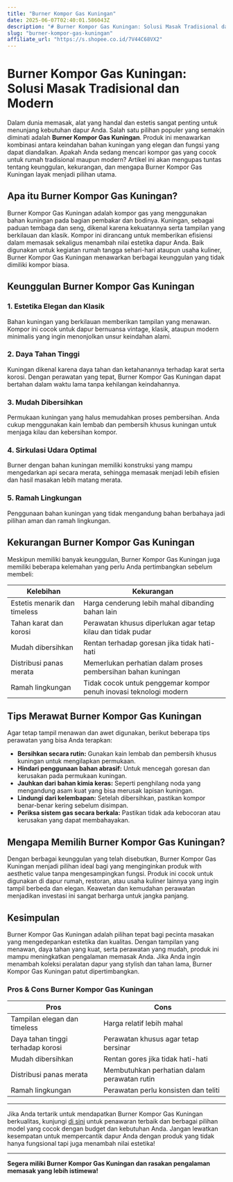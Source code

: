 ```yaml
---
title: "Burner Kompor Gas Kuningan"
date: 2025-06-07T02:40:01.586043Z
description: "# Burner Kompor Gas Kuningan: Solusi Masak Tradisional dan Modern..."
slug: "burner-kompor-gas-kuningan"
affiliate_url: "https://s.shopee.co.id/7V44C68VX2"
---
```

# Burner Kompor Gas Kuningan: Solusi Masak Tradisional dan Modern

Dalam dunia memasak, alat yang handal dan estetis sangat penting untuk menunjang kebutuhan dapur Anda. Salah satu pilihan populer yang semakin diminati adalah **Burner Kompor Gas Kuningan**. Produk ini menawarkan kombinasi antara keindahan bahan kuningan yang elegan dan fungsi yang dapat diandalkan. Apakah Anda sedang mencari kompor gas yang cocok untuk rumah tradisional maupun modern? Artikel ini akan mengupas tuntas tentang keunggulan, kekurangan, dan mengapa Burner Kompor Gas Kuningan layak menjadi pilihan utama.

## Apa itu Burner Kompor Gas Kuningan?

Burner Kompor Gas Kuningan adalah kompor gas yang menggunakan bahan kuningan pada bagian pembakar dan bodinya. Kuningan, sebagai paduan tembaga dan seng, dikenal karena kekuatannya serta tampilan yang berkilauan dan klasik. Kompor ini dirancang untuk memberikan efisiensi dalam memasak sekaligus menambah nilai estetika dapur Anda. Baik digunakan untuk kegiatan rumah tangga sehari-hari ataupun usaha kuliner, Burner Kompor Gas Kuningan menawarkan berbagai keunggulan yang tidak dimiliki kompor biasa.

## Keunggulan Burner Kompor Gas Kuningan

### 1. Estetika Elegan dan Klasik
Bahan kuningan yang berkilauan memberikan tampilan yang menawan. Kompor ini cocok untuk dapur bernuansa vintage, klasik, ataupun modern minimalis yang ingin menonjolkan unsur keindahan alami.

### 2. Daya Tahan Tinggi
Kuningan dikenal karena daya tahan dan ketahanannya terhadap karat serta korosi. Dengan perawatan yang tepat, Burner Kompor Gas Kuningan dapat bertahan dalam waktu lama tanpa kehilangan keindahannya.

### 3. Mudah Dibersihkan
Permukaan kuningan yang halus memudahkan proses pembersihan. Anda cukup menggunakan kain lembab dan pembersih khusus kuningan untuk menjaga kilau dan kebersihan kompor.

### 4. Sirkulasi Udara Optimal
Burner dengan bahan kuningan memiliki konstruksi yang mampu mengedarkan api secara merata, sehingga memasak menjadi lebih efisien dan hasil masakan lebih matang merata.

### 5. Ramah Lingkungan
Penggunaan bahan kuningan yang tidak mengandung bahan berbahaya jadi pilihan aman dan ramah lingkungan.

## Kekurangan Burner Kompor Gas Kuningan

Meskipun memiliki banyak keunggulan, Burner Kompor Gas Kuningan juga memiliki beberapa kelemahan yang perlu Anda pertimbangkan sebelum membeli:

| **Kelebihan**                     | **Kekurangan**                                                |
|----------------------------------|--------------------------------------------------------------|
| Estetis menarik dan timeless   | Harga cenderung lebih mahal dibanding bahan lain             |
| Tahan karat dan korosi          | Perawatan khusus diperlukan agar tetap kilau dan tidak pudar |
| Mudah dibersihkan               | Rentan terhadap goresan jika tidak hati-hati                |
| Distribusi panas merata          | Memerlukan perhatian dalam proses pembersihan bahan kuningan  |
| Ramah lingkungan                 | Tidak cocok untuk penggemar kompor penuh inovasi teknologi modern |

## Tips Merawat Burner Kompor Gas Kuningan

Agar tetap tampil menawan dan awet digunakan, berikut beberapa tips perawatan yang bisa Anda terapkan:

- **Bersihkan secara rutin:** Gunakan kain lembab dan pembersih khusus kuningan untuk mengilapkan permukaan.
- **Hindari penggunaan bahan abrasif:** Untuk mencegah goresan dan kerusakan pada permukaan kuningan.
- **Jauhkan dari bahan kimia keras:** Seperti penghilang noda yang mengandung asam kuat yang bisa merusak lapisan kuningan.
- **Lindungi dari kelembapan:** Setelah dibersihkan, pastikan kompor benar-benar kering sebelum disimpan.
- **Periksa sistem gas secara berkala:** Pastikan tidak ada kebocoran atau kerusakan yang dapat membahayakan.

## Mengapa Memilih Burner Kompor Gas Kuningan?

Dengan berbagai keunggulan yang telah disebutkan, Burner Kompor Gas Kuningan menjadi pilihan ideal bagi yang menginginkan produk with aesthetic value tanpa mengesampingkan fungsi. Produk ini cocok untuk digunakan di dapur rumah, restoran, atau usaha kuliner lainnya yang ingin tampil berbeda dan elegan. Keawetan dan kemudahan perawatan menjadikan investasi ini sangat berharga untuk jangka panjang.

## Kesimpulan

Burner Kompor Gas Kuningan adalah pilihan tepat bagi pecinta masakan yang mengedepankan estetika dan kualitas. Dengan tampilan yang menawan, daya tahan yang kuat, serta perawatan yang mudah, produk ini mampu meningkatkan pengalaman memasak Anda. Jika Anda ingin menambah koleksi peralatan dapur yang stylish dan tahan lama, Burner Kompor Gas Kuningan patut dipertimbangkan.

### Pros & Cons Burner Kompor Gas Kuningan

| **Pros**                                              | **Cons**                                               |
|--------------------------------------------------------|--------------------------------------------------------|
| Tampilan elegan dan timeless                         | Harga relatif lebih mahal                            |
| Daya tahan tinggi terhadap korosi                     | Perawatan khusus agar tetap bersinar                |
| Mudah dibersihkan                                    | Rentan gores jika tidak hati-hati                     |
| Distribusi panas merata                                | Membutuhkan perhatian dalam perawatan rutin         |
| Ramah lingkungan                                       | Perawatan perlu konsisten dan teliti                |

---

Jika Anda tertarik untuk mendapatkan Burner Kompor Gas Kuningan berkualitas, kunjungi [di sini](https://s.shopee.co.id/7V44C68VX2) untuk penawaran terbaik dan berbagai pilihan model yang cocok dengan budget dan kebutuhan Anda. Jangan lewatkan kesempatan untuk mempercantik dapur Anda dengan produk yang tidak hanya fungsional tapi juga menambah nilai estetika!

---

**Segera miliki Burner Kompor Gas Kuningan dan rasakan pengalaman memasak yang lebih istimewa!**